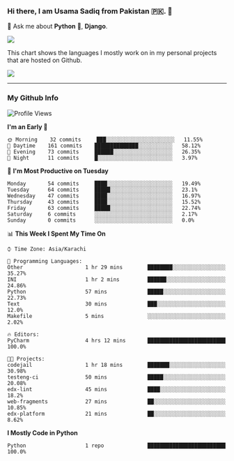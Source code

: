 ### Hi there, I am Usama Sadiq from Pakistan 🇵🇰. 👋

💬 Ask me about **Python** 🐍, **Django**. <!-- , Testing, Docker, Jenkins Automation, -->

<!--  
🗣 I love to talk about
  - Automating day-to-day stuff using Python
  - **Urdu Literature** 📚, **Anime** 💻, **Manga** 📜, **Light Novels** 📜, **Comics** 📱.  
-->

<img align="center" src="https://github-readme-stats.vercel.app/api?username=UsamaSadiq&custom_title=My Stats&show_icons=true&theme=dark&count_private=true&include_all_commits=true" />

This chart shows the languages I mostly work on in my personal projects that are hosted on Github.

<img align="center" src="https://github-readme-stats.vercel.app/api/top-langs/?username=UsamaSadiq&langs_count=10&layout=compact" />

--- 
### My Github Info
<!--START_SECTION:waka-->
![Profile Views](http://img.shields.io/badge/Profile%20Views-0-blue)

**I'm an Early 🐤** 

```text
🌞 Morning    32 commits     ███░░░░░░░░░░░░░░░░░░░░░░   11.55% 
🌆 Daytime    161 commits    ██████████████░░░░░░░░░░░   58.12% 
🌃 Evening    73 commits     ██████░░░░░░░░░░░░░░░░░░░   26.35% 
🌙 Night      11 commits     █░░░░░░░░░░░░░░░░░░░░░░░░   3.97%

```
📅 **I'm Most Productive on Tuesday** 

```text
Monday       54 commits     ████░░░░░░░░░░░░░░░░░░░░░   19.49% 
Tuesday      64 commits     █████░░░░░░░░░░░░░░░░░░░░   23.1% 
Wednesday    47 commits     ████░░░░░░░░░░░░░░░░░░░░░   16.97% 
Thursday     43 commits     ████░░░░░░░░░░░░░░░░░░░░░   15.52% 
Friday       63 commits     █████░░░░░░░░░░░░░░░░░░░░   22.74% 
Saturday     6 commits      ░░░░░░░░░░░░░░░░░░░░░░░░░   2.17% 
Sunday       0 commits      ░░░░░░░░░░░░░░░░░░░░░░░░░   0.0%

```


📊 **This Week I Spent My Time On** 

```text
⌚︎ Time Zone: Asia/Karachi

💬 Programming Languages: 
Other                    1 hr 29 mins        ████████░░░░░░░░░░░░░░░░░   35.27% 
INI                      1 hr 2 mins         ██████░░░░░░░░░░░░░░░░░░░   24.86% 
Python                   57 mins             █████░░░░░░░░░░░░░░░░░░░░   22.73% 
Text                     30 mins             ███░░░░░░░░░░░░░░░░░░░░░░   12.0% 
Makefile                 5 mins              ░░░░░░░░░░░░░░░░░░░░░░░░░   2.02%

🔥 Editors: 
PyCharm                  4 hrs 12 mins       █████████████████████████   100.0%

🐱‍💻 Projects: 
codejail                 1 hr 18 mins        ███████░░░░░░░░░░░░░░░░░░   30.98% 
testeng-ci               50 mins             █████░░░░░░░░░░░░░░░░░░░░   20.08% 
edx-lint                 45 mins             ████░░░░░░░░░░░░░░░░░░░░░   18.2% 
web-fragments            27 mins             ██░░░░░░░░░░░░░░░░░░░░░░░   10.85% 
edx-platform             21 mins             ██░░░░░░░░░░░░░░░░░░░░░░░   8.62%

```

**I Mostly Code in Python** 

```text
Python                   1 repo              █████████████████████████   100.0%

```



<!--END_SECTION:waka-->
<!--
**UsamaSadiq/UsamaSadiq** is a ✨ _special_ ✨ repository because its `README.md` (this file) appears on your GitHub profile.

Here are some ideas to get you started:

- 🔭 I’m currently working on ...
- 🌱 I’m currently learning ...
- 👯 I’m looking to collaborate on ...
- 🤔 I’m looking for help with ...
- 📫 How to reach me: ...
- 😄 Pronouns: ...
- ⚡ Fun fact: ...
-->
